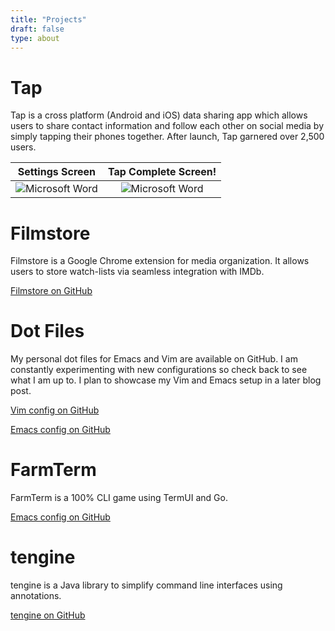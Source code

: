 ```yaml
---
title: "Projects"
draft: false 
type: about 
---
```


# Tap

Tap is a cross platform (Android and iOS) data sharing app which allows users to share contact information  and follow each other on social media by simply tapping their phones together. After launch, Tap garnered over 2,500 users.


 Settings Screen  | Tap Complete Screen! 
:-------------------------:|:-------------------------:
![Microsoft Word](/img/tapimg1.png) | ![Microsoft Word](/img/tapimg2.png)


# Filmstore

Filmstore is a Google Chrome extension for media organization. It allows users to store watch-lists via seamless integration with IMDb.

[Filmstore on GitHub](https://github.com/austinletson/filmstore)

# Dot Files

My personal dot files for Emacs and Vim are available on GitHub. I am constantly experimenting with new configurations so check back to see what I am up to. I plan to showcase my Vim and Emacs setup in a later blog post.


[Vim config on GitHub](https://github.com/austinletson/vim-config)

[Emacs config on GitHub](https://github.com/austinletson/emacs-config)

# FarmTerm 

FarmTerm is a 100% CLI game using TermUI and Go. 

[Emacs config on GitHub](https://github.com/austinletson/cli-go-farm)

# tengine

tengine is a Java library to simplify command line interfaces using annotations. 

[tengine on GitHub](https://github.com/austinletson/tengine)


